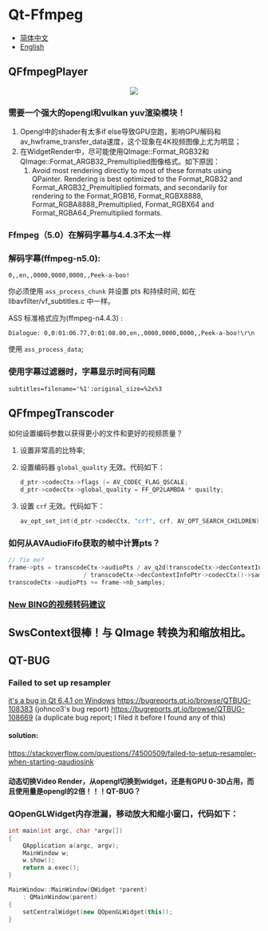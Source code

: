 # Qt-Ffmpeg

- [简体中文](README.md)
- [English](README.en.md)

## QFfmpegPlayer

<div align=center><img src="doc/player.jpeg"></div>

### 需要一个强大的opengl和vulkan yuv渲染模块！

1. Opengl中的shader有太多if else导致GPU空跑，影响GPU解码和av_hwframe_transfer_data速度，这个现象在4K视频图像上尤为明显；
2. 在WidgetRender中，尽可能使用QImage::Format_RGB32和QImage::Format_ARGB32_Premultiplied图像格式。如下原因：
   1. Avoid most rendering directly to most of these formats using QPainter. Rendering is best optimized to the Format_RGB32  and Format_ARGB32_Premultiplied formats, and secondarily for rendering to the Format_RGB16, Format_RGBX8888,  Format_RGBA8888_Premultiplied, Format_RGBX64 and Format_RGBA64_Premultiplied formats.

### Ffmpeg（5.0）在解码字幕与4.4.3不太一样

### 解码字幕(ffmpeg-n5.0):

```
0,,en,,0000,0000,0000,,Peek-a-boo!
```

你必须使用 ``ass_process_chunk`` 并设置 pts 和持续时间, 如在 libavfilter/vf_subtitles.c 中一样。

ASS 标准格式应为(ffmpeg-n4.4.3) :

```
Dialogue: 0,0:01:06.77,0:01:08.00,en,,0000,0000,0000,,Peek-a-boo!\r\n
```

使用 ``ass_process_data``;

### 使用字幕过滤器时，字幕显示时间有问题

```
subtitles=filename='%1':original_size=%2x%3
```

## QFfmpegTranscoder

如何设置编码参数以获得更小的文件和更好的视频质量？

1. 设置非常高的比特率;
2. 设置编码器 ``global_quality`` 无效。代码如下：

   ```C++
   d_ptr->codecCtx->flags |= AV_CODEC_FLAG_QSCALE;
   d_ptr->codecCtx->global_quality = FF_QP2LAMBDA * quailty;
   ```
3. 设置 ``crf`` 无效。代码如下：

   ```C++
   av_opt_set_int(d_ptr->codecCtx, "crf", crf, AV_OPT_SEARCH_CHILDREN);
   ```

### 如何从AVAudioFifo获取的帧中计算pts？

```C++
// fix me?
frame->pts = transcodeCtx->audioPts / av_q2d(transcodeCtx->decContextInfoPtr->timebase())
                     / transcodeCtx->decContextInfoPtr->codecCtx()->sampleRate();
transcodeCtx->audioPts += frame->nb_samples;
```

### [New BING的视频转码建议](./doc/bing_transcode.md)

## SwsContext很棒！与 QImage 转换为和缩放相比。

## QT-BUG

### Failed to set up resampler

[it&#39;s a bug in Qt 6.4.1 on Windows](https://forum.qt.io/topic/140523/qt-6-x-error-message-qt-multimedia-audiooutput-failed-to-setup-resampler)
https://bugreports.qt.io/browse/QTBUG-108383 (johnco3's bug report)
https://bugreports.qt.io/browse/QTBUG-108669 (a duplicate bug report; I filed it before I found any of this)

#### solution:

https://stackoverflow.com/questions/74500509/failed-to-setup-resampler-when-starting-qaudiosink

#### 动态切换Video Render，从opengl切换到widget，还是有GPU 0-3D占用，而且使用量是opengl的2倍！！！QT-BUG？

### QOpenGLWidget内存泄漏，移动放大和缩小窗口，代码如下：

```C++
int main(int argc, char *argv[])
{
    QApplication a(argc, argv);
    MainWindow w;
    w.show();
    return a.exec();
}

MainWindow::MainWindow(QWidget *parent)
    : QMainWindow(parent)
{
    setCentralWidget(new QOpenGLWidget(this));
}

```
